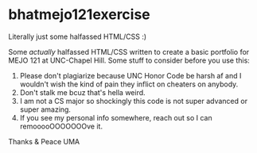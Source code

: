 # bhatmejo121exercise
Literally just some halfassed HTML/CSS :)

Some *actually* halfassed HTML/CSS written to create a basic portfolio for MEJO 121 at UNC-Chapel Hill. Some stuff to consider before you use this:
1. Please don't plagiarize because UNC Honor Code be harsh af and I wouldn't wish the kind of pain they inflict on cheaters on anybody. 
2. Don't stalk me bcuz that's hella weird. 
3. I am not a CS major so shockingly this code is not super advanced or super amazing. 
4. If you see my personal info somewhere, reach out so I can remooooOOOOOOOve it.

Thanks & Peace
UMA
